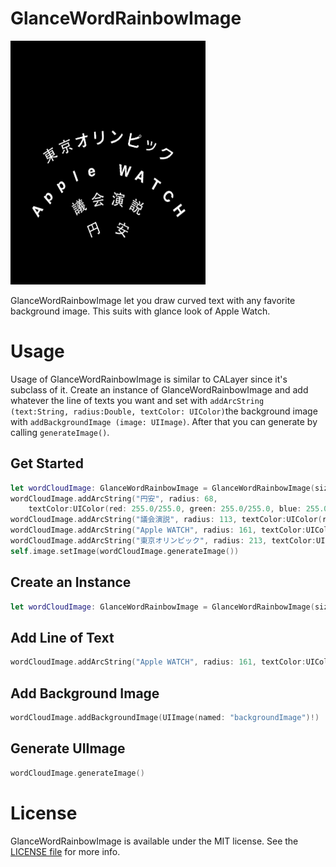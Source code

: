 # GlanceWordRainbowImage
![GlanceWordRainbowImage sample image](https://raw.githubusercontent.com/jeffsuke/GlanceWordRainbowImage/master/images/sample.png)

GlanceWordRainbowImage let you draw curved text with any favorite background image. This suits with glance look of Apple Watch.

# Usage

Usage of GlanceWordRainbowImage is similar to CALayer since it's subclass of it. Create an instance of GlanceWordRainbowImage and add whatever the line of texts you want and set with `addArcString (text:String, radius:Double, textColor: UIColor)`the background image with `addBackgroundImage (image: UIImage)`. After that you can generate by calling `generateImage()`. 

## Get Started

```swift
let wordCloudImage: GlanceWordRainbowImage = GlanceWordRainbowImage(size: imageSize)
wordCloudImage.addArcString("円安", radius: 68,
    textColor:UIColor(red: 255.0/255.0, green: 255.0/255.0, blue: 255.0/255.0, alpha: 1.0))
wordCloudImage.addArcString("議会演説", radius: 113, textColor:UIColor(red:255.0/255.0, green:255.0/255.0, blue: 255.0/255.0, alpha: 1.0))
wordCloudImage.addArcString("Apple WATCH", radius: 161, textColor:UIColor(red:255.0/255.0, green:255.0/255.0, blue: 255.0/255.0, alpha: 1.0))
wordCloudImage.addArcString("東京オリンピック", radius: 213, textColor:UIColor(red: 255.0/255.0, green:255.0/255.0, blue: 255.0/255.0, alpha: 1.0))
self.image.setImage(wordCloudImage.generateImage())
```

## Create an Instance

```swift
let wordCloudImage: GlanceWordRainbowImage = GlanceWordRainbowImage(size: imageSize)
```

## Add Line of Text

```swift
wordCloudImage.addArcString("Apple WATCH", radius: 161, textColor:UIColor(red:255.0/255.0, green:255.0/255.0, blue: 255.0/255.0, alpha: 1.0))
```

## Add Background Image

```swift
wordCloudImage.addBackgroundImage(UIImage(named: "backgroundImage")!)
```
## Generate UIImage

```swift
wordCloudImage.generateImage()
```


# License

GlanceWordRainbowImage is available under the MIT license. See the [LICENSE file](https://github.com/jeffsuke/GlanceWordRainbowImage/blob/master/LICENSE) for more info.
